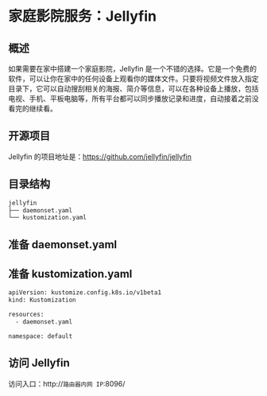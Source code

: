 # 家庭影院服务：Jellyfin

## 概述

如果需要在家中搭建一个家庭影院，Jellyfin 是一个不错的选择。它是一个免费的软件，可以让你在家中的任何设备上观看你的媒体文件。只要将视频文件放入指定目录下，它可以自动搜刮相关的海报、简介等信息，可以在各种设备上播放，包括电视、手机、平板电脑等，所有平台都可以同步播放记录和进度，自动接着之前没看完的继续看。

## 开源项目

Jellyfin 的项目地址是：https://github.com/jellyfin/jellyfin

## 目录结构

```txt
jellyfin
├── daemonset.yaml
└── kustomization.yaml
```

## 准备 daemonset.yaml

<FileBlock showLineNumbers title="daemonset.yaml" file="home-network/jellyfin.yaml" />

## 准备 kustomization.yaml

```txt
apiVersion: kustomize.config.k8s.io/v1beta1
kind: Kustomization

resources:
  - daemonset.yaml

namespace: default
```

## 访问 Jellyfin

访问入口：http://`路由器内网 IP`:8096/
